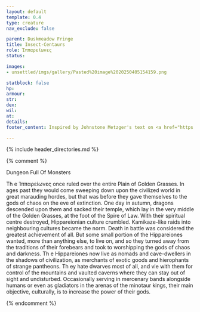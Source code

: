 ```yaml
---
layout: default
template: 0.4
type: creature
nav_exclude: false

parent: Duskmeadow Fringe
title: Insect-Centaurs
role: Ἱππαρείωνες
status:

images:
- unsettled/imgs/gallery/Pasted%20image%2020250405154159.png

statblock: false
hp: 
armour: 
str: 
dex: 
wil: 
at: 
details:
footer_content: Inspired by Johnstone Metzger's text on <a href="https://www.drivethrurpg.com/en/product/226083/dungeon-full-of-monsters">Dungeon Full of Monsters</a>, page 162. Art by Nathan Jones. 

---
```


{% include header_directories.md %}

{% comment %}

Dungeon Full Of Monsters 

Th e Ἱππαρείωνες once ruled over the entire Plain of Golden Grasses. In ages past
they would come sweeping down upon the civilized world in great marauding hordes,
but that was before they gave themselves to the gods of chaos on the eve of extinction.
One day in autumn, dragons descended upon them and sacked their temple,
which lay in the very middle of the Golden Grasses, at the foot of the Spire of Law.
With their spiritual centre destroyed, Hippareionian culture crumbled. Kamikaze-like
raids into neighbouring cultures became the norm. Death in battle was considered
the greatest achievement of all. But some small portion of the Hippareiones wanted,
more than anything else, to live on, and so they turned away from the traditions of
their forebears and took to worshipping the gods of chaos and darkness.
Th e Hippareiones now live as nomads and cave-dwellers in the shadows of
civilization, as merchants of exotic goods and hierophants of strange pantheons. Th ey
hate dwarves most of all, and vie with them for control of the mountains and vaulted
caverns where they can stay out of sight and undisturbed. Occasionally serving in
mercenary bands alongside humans or even as gladiators in the arenas of the minotaur
kings, their main objective, culturally, is to increase the power of their gods.

{% endcomment %}